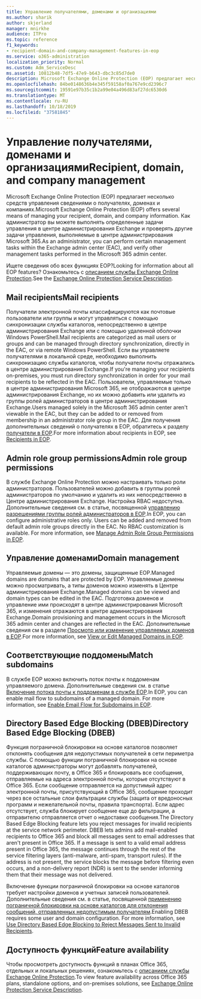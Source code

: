 ```yaml
---
title: Управление получателями, доменами и организациями
ms.author: sharik
author: skjerland
manager: mnirkhe
audience: ITPro
ms.topic: reference
f1_keywords:
- recipient-domain-and-company-management-features-in-eop
ms.service: o365-administration
localization_priority: Normal
ms.custom: Adm_ServiceDesc
ms.assetid: 10812b48-7df5-47e9-b643-dbc3c85d7de0
description: Microsoft Exchange Online Protection (EOP) предлагает несколько средств управления сведениями о получателях, доменах и компаниях. Как администратор вы можете выполнять определенные задачи управления в центре администрирования Exchange и проверять другие задачи управления, выполняемые в центре администрирования Microsoft 365.
ms.openlocfilehash: 84be0148636b4e345f59158af0a767e9cd2396c7
ms.sourcegitcommit: 19591e97b35c1b2a99e04a496d83af27dc6530d6
ms.translationtype: MT
ms.contentlocale: ru-RU
ms.lasthandoff: 10/18/2019
ms.locfileid: "37581845"
---
```

# <a name="recipient-domain-and-company-management"></a><span data-ttu-id="3ad9f-104">Управление получателями, доменами и организациями</span><span class="sxs-lookup"><span data-stu-id="3ad9f-104">Recipient, domain, and company management</span></span>

<span data-ttu-id="3ad9f-105">Microsoft Exchange Online Protection (EOP) предлагает несколько средств управления сведениями о получателях, доменах и компаниях.</span><span class="sxs-lookup"><span data-stu-id="3ad9f-105">Microsoft Exchange Online Protection (EOP) offers several means of managing your recipient, domain, and company information.</span></span> <span data-ttu-id="3ad9f-106">Как администратор вы можете выполнять определенные задачи управления в центре администрирования Exchange и проверять другие задачи управления, выполняемые в центре администрирования Microsoft 365.</span><span class="sxs-lookup"><span data-stu-id="3ad9f-106">As an administrator, you can perform certain management tasks within the Exchange admin center (EAC), and verify other management tasks performed in the Microsoft 365 admin center.</span></span>
  
<span data-ttu-id="3ad9f-107">Ищете сведения обо всех функциях EOP?</span><span class="sxs-lookup"><span data-stu-id="3ad9f-107">Looking for information about all EOP features?</span></span> <span data-ttu-id="3ad9f-108">Ознакомьтесь с [описанием службы Exchange Online Protection](exchange-online-protection-service-description.md).</span><span class="sxs-lookup"><span data-stu-id="3ad9f-108">See the [Exchange Online Protection Service Description](exchange-online-protection-service-description.md).</span></span>
  
## <a name="mail-recipients"></a><span data-ttu-id="3ad9f-109">Mail recipients</span><span class="sxs-lookup"><span data-stu-id="3ad9f-109">Mail recipients</span></span>

<span data-ttu-id="3ad9f-110">Получатели электронной почты классифицируются как почтовые пользователи или группы и могут управляться с помощью синхронизации службы каталогов, непосредственно в центре администрирования Exchange или с помощью удаленной оболочки Windows PowerShell.</span><span class="sxs-lookup"><span data-stu-id="3ad9f-110">Mail recipients are categorized as mail users or groups and can be managed through directory synchronization, directly in the EAC, or via remote Windows PowerShell.</span></span> <span data-ttu-id="3ad9f-111">Если вы управляете получателями в локальной среде, необходимо выполнить синхронизацию службы каталогов, чтобы получатели почты отражались в центре администрирования Exchange.</span><span class="sxs-lookup"><span data-stu-id="3ad9f-111">If you're managing your recipients on-premises, you must run directory synchronization in order for your mail recipients to be reflected in the EAC.</span></span> <span data-ttu-id="3ad9f-112">Пользователи, управляемые только в центре администрирования Microsoft 365, не отображаются в центре администрирования Exchange, но их можно добавить или удалить из группы ролей администраторов в центре администрирования Exchange.</span><span class="sxs-lookup"><span data-stu-id="3ad9f-112">Users managed solely in the Microsoft 365 admin center aren't viewable in the EAC, but they can be added to or removed from membership in an administrator role group in the EAC.</span></span> <span data-ttu-id="3ad9f-113">Для получения дополнительных сведений о получателях в EOP, обратитесь к разделу [получатели в EOP](https://go.microsoft.com/fwlink/p/?LinkId=280011).</span><span class="sxs-lookup"><span data-stu-id="3ad9f-113">For more information about recipients in EOP, see [Recipients in EOP](https://go.microsoft.com/fwlink/p/?LinkId=280011).</span></span>
  
## <a name="admin-role-group-permissions"></a><span data-ttu-id="3ad9f-114">Admin role group permissions</span><span class="sxs-lookup"><span data-stu-id="3ad9f-114">Admin role group permissions</span></span>

<span data-ttu-id="3ad9f-p105">В службе Exchange Online Protection можно настраивать только роли администраторов. Пользователей можно добавить в группы ролей администраторов по умолчанию и удалить из них непосредственно в Центре администрирования Exchange. Настройка RBAC недоступна. Дополнительные сведения см. в статье, посвященной [управлению разрешениями группы ролей администраторов в EOP](https://go.microsoft.com/fwlink/p/?LinkId=282238).</span><span class="sxs-lookup"><span data-stu-id="3ad9f-p105">In EOP, you can configure administrative roles only. Users can be added and removed from default admin role groups directly in the EAC. No RBAC customization is available. For more information, see [Manage Admin Role Group Permissions in EOP](https://go.microsoft.com/fwlink/p/?LinkId=282238).</span></span>
  
## <a name="domain-management"></a><span data-ttu-id="3ad9f-119">Управление доменами</span><span class="sxs-lookup"><span data-stu-id="3ad9f-119">Domain management</span></span>

<span data-ttu-id="3ad9f-120">Управляемые домены — это домены, защищенные EOP.</span><span class="sxs-lookup"><span data-stu-id="3ad9f-120">Managed domains are domains that are protected by EOP.</span></span> <span data-ttu-id="3ad9f-121">Управляемые домены можно просматривать, а типы доменов можно изменять в Центре администрирования Exchange.</span><span class="sxs-lookup"><span data-stu-id="3ad9f-121">Managed domains can be viewed and domain types can be edited in the EAC.</span></span> <span data-ttu-id="3ad9f-122">Подготовка доменов и управление ими происходят в центре администрирования Microsoft 365, и изменения отражаются в центре администрирования Exchange.</span><span class="sxs-lookup"><span data-stu-id="3ad9f-122">Domain provisioning and management occurs in the Microsoft 365 admin center and changes are reflected in the EAC.</span></span> <span data-ttu-id="3ad9f-123">Дополнительные сведения см в разделе [Просмотр или изменение управляемых доменов в EOP](https://go.microsoft.com/fwlink/p/?LinkId=282239).</span><span class="sxs-lookup"><span data-stu-id="3ad9f-123">For more information, see [View or Edit Managed Domains in EOP](https://go.microsoft.com/fwlink/p/?LinkId=282239).</span></span>
  
## <a name="match-subdomains"></a><span data-ttu-id="3ad9f-124">Соответствующие поддомены</span><span class="sxs-lookup"><span data-stu-id="3ad9f-124">Match subdomains</span></span>

<span data-ttu-id="3ad9f-p107">В службе EOP можно включить поток почты к поддоменам управляемого домена. Дополнительные сведения см. в статье [Включение потока почты к поддоменам в службе EOP](https://go.microsoft.com/fwlink/p/?LinkId=397213).</span><span class="sxs-lookup"><span data-stu-id="3ad9f-p107">In EOP, you can enable mail flow to subdomains of a managed domain. For more information, see [Enable Email Flow for Subdomains in EOP](https://go.microsoft.com/fwlink/p/?LinkId=397213).</span></span> 
  
## <a name="directory-based-edge-blocking-dbeb"></a><span data-ttu-id="3ad9f-127">Directory Based Edge Blocking (DBEB)</span><span class="sxs-lookup"><span data-stu-id="3ad9f-127">Directory Based Edge Blocking (DBEB)</span></span>

<span data-ttu-id="3ad9f-p108">Функция пограничной блокировки на основе каталогов позволяет отклонять сообщения для недопустимых получателей в сети периметра службы. С помощью функции пограничной блокировки на основе каталогов администраторы могут добавлять получателей, поддерживающих почту, в Office 365 и блокировать все сообщения, отправляемые на адреса электронной почты, которые отсутствуют в Office 365. Если сообщение отправляется на допустимый адрес электронной почты, присутствующий в Office 365, сообщение проходит через все остальные слои фильтрации службы (защита от вредоносных программ и нежелательной почты, правила транспорта). Если адрес отсутствует, служба блокирует сообщение еще до фильтрации, а отправителю отправляется отчет о недоставке сообщения.</span><span class="sxs-lookup"><span data-stu-id="3ad9f-p108">The Directory Based Edge Blocking feature lets you reject messages for invalid recipients at the service network perimeter. DBEB lets admins add mail-enabled recipients to Office 365 and block all messages sent to email addresses that aren't present in Office 365. If a message is sent to a valid email address present in Office 365, the message continues through the rest of the service filtering layers (anti-malware, anti-spam, transport rules). If the address is not present, the service blocks the message before filtering even occurs, and a non-delivery report (NDR) is sent to the sender informing them that their message was not delivered.</span></span> 
  
<span data-ttu-id="3ad9f-p109">Включение функции пограничной блокировки на основе каталогов требует настройки доменов и учетных записей пользователей. Дополнительные сведения см. в статье, посвященной [применению пограничной блокировки на основе каталогов для отклонения сообщений, отправленных недопустимым получателям](https://go.microsoft.com/fwlink/p/?LinkId=390676).</span><span class="sxs-lookup"><span data-stu-id="3ad9f-p109">Enabling DBEB requires some user and domain configuration. For more information, see [Use Directory Based Edge Blocking to Reject Messages Sent to Invalid Recipients](https://go.microsoft.com/fwlink/p/?LinkId=390676).</span></span>
  
## <a name="feature-availability"></a><span data-ttu-id="3ad9f-134">Доступность функций</span><span class="sxs-lookup"><span data-stu-id="3ad9f-134">Feature availability</span></span>

<span data-ttu-id="3ad9f-135">Чтобы просмотреть доступность функций в планах Office 365, отдельных и локальных решениях, ознакомьтесь с [описанием службы Exchange Online Protection](exchange-online-protection-service-description.md).</span><span class="sxs-lookup"><span data-stu-id="3ad9f-135">To view feature availability across Office 365 plans, standalone options, and on-premises solutions, see [Exchange Online Protection Service Description](exchange-online-protection-service-description.md).</span></span>
